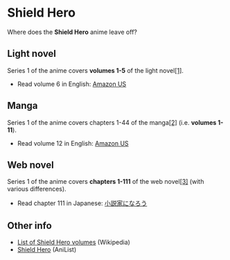 # Shield Hero

Where does the **Shield Hero** anime leave off?

## Light novel

Series 1 of the anime covers **volumes 1-5** of the light novel[[1]](https://www.reddit.com/r/ShieldHero/comments/mhr3f8/where_in_the_light_novel_does_shield_hero_season/gt42cpr/).

* Read volume 6 in English: [Amazon US](https://www.amazon.com/Rising-Shield-Hero-06/dp/1935548565)

## Manga

Series 1 of the anime covers chapters 1-44 of the manga[[2]](https://www.reddit.com/r/TateNoYuusha/comments/lp9fyd/where_does_the_anime_leave_off_in_the_manga/gobo6ow/) (i.e. **volumes 1-11**).

* Read volume 12 in English: [Amazon US](https://www.amazon.com/Rising-Shield-Hero-06/dp/1935548565)

## Web novel

Series 1 of the anime covers **chapters 1-111** of the web novel[[3]](https://www.reddit.com/r/shieldbro/comments/bzvjse/i_want_to_start_reading_the_shield_hero_after_the/eqxhrxr/) (with various differences).

* Read chapter 111 in Japanese: [小説家になろう](https://ncode.syosetu.com/n3009bk/112/)

## Other info

* [List of Shield Hero volumes](https://en.wikipedia.org/wiki/List_of_The_Rising_of_the_Shield_Hero_volumes) (Wikipedia)
* [Shield Hero](https://anilist.co/anime/99263/Tate-no-Yuusha-no-Nariagari) (AniList)